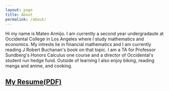 ```yaml
---
layout: page
title: About
permalink: /about/
---
```


Hi my name is Mateo Armijo. I am currently a second year undergradaute at Occidental College in Los Angeles where I study mathematics and economics. My intrests lie in financial mathematics and I am currently reading J Robert Buchanan's book on that topic. I am a TA for Professor Sundberg's Honors Calculus one course and a director of Occidental's student run hedge fund. Outside of learning I also enjoy biking, reading manga and anime, and cooking.
## [My Resume(PDF)](/mateo_armijo_cv.pdf)
